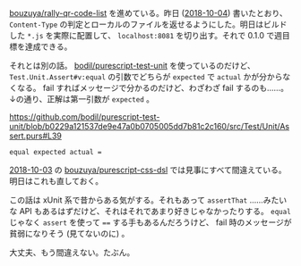 [bouzuya/rally-qr-code-list][] を進めている。昨日 ([2018-10-04][]) 書いたとおり、 `Content-Type` の判定とローカルのファイルを返せるようにした。明日はビルドした `*.js` を実際に配置して、 `localhost:8081` を切り出す。それで 0.1.0 で週目標を達成できる。

それとは別の話。 [bodil/purescript-test-unit][] を使っているのだけど、 `Test.Unit.Assert#v:equal` の引数でどちらが `expected` で `actual` かが分からなくなる。 fail すればメッセージで分かるのだけど、わざわざ fail するのも……。↓の通り、正解は第一引数が `expected` 。

https://github.com/bodil/purescript-test-unit/blob/b0229a121537de9e47a0b0705005dd7b81c2c160/src/Test/Unit/Assert.purs#L39

```
equal expected actual =
```

[2018-10-03][] の [bouzuya/purescript-css-dsl][] では見事にすべて間違えている。明日はこれも直しておく。

この話は xUnit 系で昔からある気がする。それもあって `assertThat` ……みたいな API もあるはずだけど、それはそれであまり好きじゃなかったりする。 `equal` じゃなく `assert` を使って `==` する手もあるんだろうけど、 fail 時のメッセージが貧弱になりそう (見てないのに) 。

大丈夫、もう間違えない。たぶん。

[2018-10-03]: https://blog.bouzuya.net/2018/10/03/
[2018-10-04]: https://blog.bouzuya.net/2018/10/04/
[bodil/purescript-test-unit]: https://github.com/bodil/purescript-test-unit
[bouzuya/purescript-css-dsl]: https://github.com/bouzuya/purescript-css-dsl
[bouzuya/rally-qr-code-list]: https://github.com/bouzuya/rally-qr-code-list
